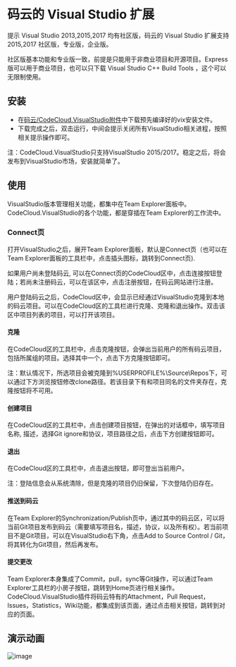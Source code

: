# 码云的 Visual Studio 扩展

提示 Visual Studio 2013,2015,2017 均有社区版，码云的 Visual Studio 扩展支持 2015,2017 社区版，专业版，企业版。

社区版基本功能和专业版一致，前提是只能用于非商业项目和开源项目。Express 版可以用于商业项目，也可以只下载 Visual Studio C++ Build Tools ，这个可以无限制使用。

## 安装

-   在[码云/CodeCloud.VisualStudio附件](https://git.oschina.net/GitGroup/CodeCloud.VisualStudio/attach_files)中下载预先编译好的vix安装文件。
-   下载完成之后，双击运行，中间会提示关闭所有VisualStudio相关进程，按照相关提示操作即可。

注：CodeCloud.VisualStudio只支持VisualStudio 2015/2017。稳定之后，将会发布到VisualStudio市场，安装就简单了。

## 使用

VisualStudio版本管理相关功能，都集中在Team Explorer面板中。CodeCloud.VisualStudio的各个功能，都是穿插在Team Explorer的工作流中。

### Connect页

打开VisualStudio之后，展开Team Explorer面板，默认是Connect页（也可以在Team Explorer面板的工具栏中，点击插头图标，跳转到Connect页).  

如果用户尚未登陆码云, 可以在Connect页的CodeCloud区中，点击连接按钮登陆；若尚未注册码云，可以在该区中，点击注册按钮，在码云网站进行注册。  

用户登陆码云之后，CodeCloud区中，会显示已经通过VisualStudio克隆到本地的码云项目。可以在CodeCloud区的工具栏进行克隆、克隆和退出操作。双击该区中项目列表的项目，可以打开该项目。

#### 克隆

在CodeCloud区的工具栏中，点击克隆按钮，会弹出当前用户的所有码云项目，包括所属组的项目。选择其中一个，点击下方克隆按钮即可。

注：默认情况下，所选项目会被克隆到%USERPROFILE%\Source\Repos下，可以通过下方浏览按钮修改clone路径。若该目录下有和项目同名的文件夹存在，克隆按钮将不可用。

#### 创建项目

在CodeCloud区的工具栏中，点击创建项目按钮，在弹出的对话框中，填写项目名称, 描述，选择Git ignore和协议，项目路径之后，点击下方创建按钮即可。

#### 退出

在CodeCloud区的工具栏中，点击退出按钮，即可登出当前用户。

注：登陆信息会从系统清除，但是克隆的项目仍旧保留，下次登陆仍旧存在。

#### 推送到码云
在Team Explorer的Synchronization/Publish页中，通过其中的码云区，可以将当前Git项目发布到码云（需要填写项目名，描述，协议，以及所有权）。若当前项目不是Git项目，可以在VisualStudio右下角，点击Add to Source Control / Git，将其转化为Git项目，然后再发布。

#### 提交更改

Team Explorer本身集成了Commit，pull，sync等Git操作，可以通过Team Explorer工具栏的小房子按钮，跳转到Home页进行相关操作。 CodeCloud.VisualStudio插件将码云特有的Attachment，Pull Request，Issues，Statistics，Wiki功能，都集成到该页面，通过点击相关按钮，跳转到对应的页面。

## 演示动画

![image](./docs/images/option.gif)
